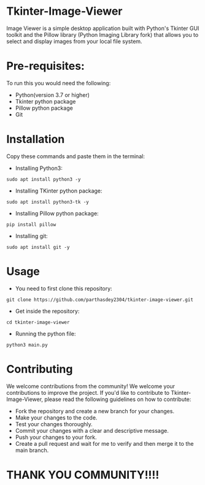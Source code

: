 # Tkinter-Image-Viewer
Image Viewer is a simple desktop application built with Python's Tkinter GUI toolkit and the Pillow library (Python Imaging Library fork) that allows you to select and display images from your local file system.

# Pre-requisites:
To run this you would need the following:
+ Python(version 3.7 or higher)
+ Tkinter python package
+ Pillow python package
+ Git

# Installation
Copy these commands and paste them in the terminal:
+ Installing Python3:
 ```
 sudo apt install python3 -y
 ```
 
 + Installing TKinter python package:
 ```
 sudo apt install python3-tk -y
 ```
 
 + Installing Pillow python package:
 ```
 pip install pillow
 ```
 
 + Installing git:
 ```
 sudo apt install git -y
 ```
 
 # Usage
 + You need to first clone this repository:
 ```
 git clone https://github.com/parthasdey2304/tkinter-image-viewer.git
 ```
 
 + Get inside the repository:
 ```
 cd tkinter-image-viewer
 ```
 
 + Running the python file:
 ```
 python3 main.py
 ```
 
# Contributing
We welcome contributions from the community! We welcome your contributions to improve the project. If you'd like to contribute to Tkinter-Image-Viewer, please read the following guidelines on how to contribute:
+ Fork the repository and create a new branch for your changes.
+ Make your changes to the code.
+ Test your changes thoroughly.
+ Commit your changes with a clear and descriptive message.
+ Push your changes to your fork.
+ Create a pull request and wait for me to verify and then merge it to the main branch.

# THANK YOU COMMUNITY!!!!
 
 
 
 
